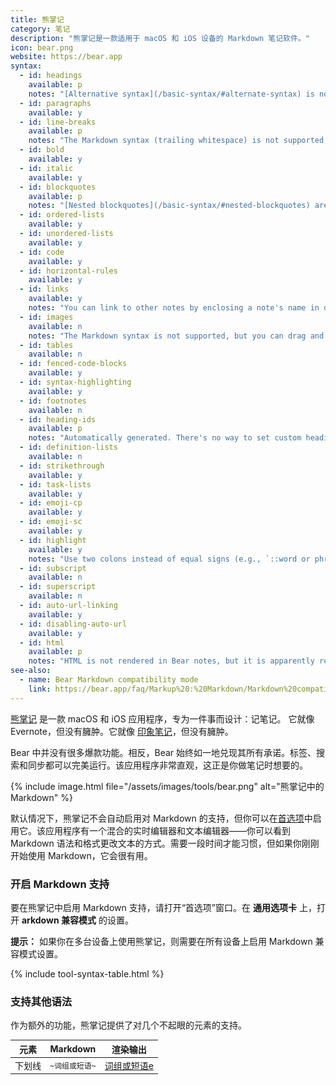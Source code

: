 ```yaml
---
title: 熊掌记
category: 笔记
description: "熊掌记是一款适用于 macOS 和 iOS 设备的 Markdown 笔记软件。"
icon: bear.png
website: https://bear.app
syntax:
  - id: headings
    available: p
    notes: "[Alternative syntax](/basic-syntax/#alternate-syntax) is not supported."
  - id: paragraphs
    available: y
  - id: line-breaks
    available: p
    notes: "The Markdown syntax (trailing whitespace) is not supported, but you can press the Return key once to achieve the same result."
  - id: bold
    available: y
  - id: italic
    available: y
  - id: blockquotes
    available: p
    notes: "[Nested blockquotes](/basic-syntax/#nested-blockquotes) are not supported."
  - id: ordered-lists
    available: y
  - id: unordered-lists
    available: y
  - id: code
    available: y
  - id: horizontal-rules
    available: y
  - id: links
    available: y
    notes: "You can link to other notes by enclosing a note's name in double brackets (i.e., `[[note-name]]`)."
  - id: images
    available: n
    notes: "The Markdown syntax is not supported, but you can drag and drop images into a note."
  - id: tables
    available: n
  - id: fenced-code-blocks
    available: y
  - id: syntax-highlighting
    available: y
  - id: footnotes
    available: n
  - id: heading-ids
    available: p
    notes: "Automatically generated. There's no way to set custom heading IDs. You can copy a link to a heading by clicking the **H#** symbol next to the heading in the margin and selecting **Copy Link to Here**. See the [documentation](https://bear.app/faq/Tags%20&%20Linking/How%20to%20link%20notes%20together/) for more information."
  - id: definition-lists
    available: n
  - id: strikethrough
    available: y
  - id: task-lists
    available: y
  - id: emoji-cp
    available: y
  - id: emoji-sc
    available: y
  - id: highlight
    available: y
    notes: "Use two colons instead of equal signs (e.g., `::word or phrase::`)."
  - id: subscript
    available: n
  - id: superscript
    available: n
  - id: auto-url-linking
    available: y
  - id: disabling-auto-url
    available: y
  - id: html
    available: p
    notes: "HTML is not rendered in Bear notes, but it is apparently rendered in the HTML output from exported notes."
see-also:
  - name: Bear Markdown compatibility mode
    link: https://bear.app/faq/Markup%20:%20Markdown/Markdown%20compatibility%20mode/
---
```


[熊掌记](https://bear.app) 是一款 macOS 和 iOS 应用程序，专为一件事而设计：记笔记。 它就像 Evernote，但没有臃肿。它就像 [印象笔记](https://evernote.com/)，但没有臃肿。

Bear 中并没有很多爆款功能。相反，Bear 始终如一地兑现其所有承诺。标签、搜索和同步都可以完美运行。该应用程序非常直观，这正是你做笔记时想要的。

{% include image.html file="/assets/images/tools/bear.png" alt="熊掌记中的 Markdown" %}

默认情况下，熊掌记不会自动启用对 Markdown 的支持，但你可以在[首选项](#enabling-markdown-support)中启用它。该应用程序有一个混合的实时编辑器和文本编辑器——你可以看到 Markdown 语法和格式更改文本的方式。需要一段时间才能习惯，但如果你刚刚开始使用 Markdown，它会很有用。

### 开启 Markdown 支持

要在熊掌记中启用 Markdown 支持，请打开“首选项”窗口。在 **通用选项卡** 上，打开 **arkdown 兼容模式** 的设置。

<div class="alert alert-success">
  <i class="fas fa-lightbulb"></i> <strong>提示：</strong> 如果你在多台设备上使用熊掌记，则需要在所有设备上启用 Markdown 兼容模式设置。
</div>

{% include tool-syntax-table.html %}

### 支持其他语法

作为额外的功能，熊掌记提供了对几个不起眼的元素的支持。

<table class="table table-bordered" style="font-size: 14px">
  <thead class="thead-light">
    <tr>
      <th>元素</th>
      <th>Markdown</th>
      <th>渲染输出</th>
    </tr>
  </thead>
  <tbody>
    <tr>
      <td>下划线</td>
      <td><code>~词组或短语~</code></td>
      <td><ins>词组或短语e</ins></td>
    </tr>
  </tbody>
</table>

